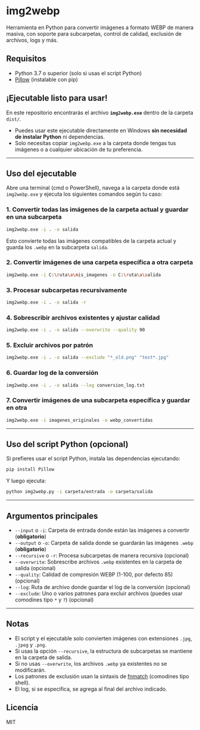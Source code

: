 # img2webp

Herramienta en Python para convertir imágenes a formato WEBP de manera masiva, con soporte para subcarpetas, control de calidad, exclusión de archivos, logs y más.

## Requisitos

- Python 3.7 o superior (solo si usas el script Python)
- [Pillow](https://python-pillow.org/) (instalable con pip)

## ¡Ejecutable listo para usar!

En este repositorio encontrarás el archivo **`img2webp.exe`** dentro de la carpeta `dist/`.

- Puedes usar este ejecutable directamente en Windows **sin necesidad de instalar Python** ni dependencias.
- Solo necesitas copiar `img2webp.exe` a la carpeta donde tengas tus imágenes o a cualquier ubicación de tu preferencia.

---

## Uso del ejecutable

Abre una terminal (cmd o PowerShell), navega a la carpeta donde está `img2webp.exe` y ejecuta los siguientes comandos según tu caso:

### 1. Convertir todas las imágenes de la carpeta actual y guardar en una subcarpeta

```sh
img2webp.exe -i . -o salida
```

Esto convierte todas las imágenes compatibles de la carpeta actual y guarda los `.webp` en la subcarpeta `salida`.

### 2. Convertir imágenes de una carpeta específica a otra carpeta

```sh
img2webp.exe -i C:\ruta\a\mis_imagenes -o C:\ruta\a\salida
```

### 3. Procesar subcarpetas recursivamente

```sh
img2webp.exe -i . -o salida -r
```

### 4. Sobrescribir archivos existentes y ajustar calidad

```sh
img2webp.exe -i . -o salida --overwrite --quality 90
```

### 5. Excluir archivos por patrón

```sh
img2webp.exe -i . -o salida --exclude "*_old.png" "test*.jpg"
```

### 6. Guardar log de la conversión

```sh
img2webp.exe -i . -o salida --log conversion_log.txt
```

### 7. Convertir imágenes de una subcarpeta específica y guardar en otra

```sh
img2webp.exe -i imagenes_originales -o webp_convertidas
```

---

## Uso del script Python (opcional)

Si prefieres usar el script Python, instala las dependencias ejecutando:

```sh
pip install Pillow
```

Y luego ejecuta:

```sh
python img2webp.py -i carpeta/entrada -o carpeta/salida
```

---

## Argumentos principales

- `--input` o `-i`: Carpeta de entrada donde están las imágenes a convertir (**obligatorio**)
- `--output` o `-o`: Carpeta de salida donde se guardarán las imágenes `.webp` (**obligatorio**)
- `--recursive` o `-r`: Procesa subcarpetas de manera recursiva (opcional)
- `--overwrite`: Sobrescribe archivos `.webp` existentes en la carpeta de salida (opcional)
- `--quality`: Calidad de compresión WEBP (1-100, por defecto 85) (opcional)
- `--log`: Ruta de archivo donde guardar el log de la conversión (opcional)
- `--exclude`: Uno o varios patrones para excluir archivos (puedes usar comodines tipo `*` y `?`) (opcional)

---

## Notas

- El script y el ejecutable solo convierten imágenes con extensiones `.jpg`, `.jpeg` y `.png`.
- Si usas la opción `--recursive`, la estructura de subcarpetas se mantiene en la carpeta de salida.
- Si no usas `--overwrite`, los archivos `.webp` ya existentes no se modificarán.
- Los patrones de exclusión usan la sintaxis de [fnmatch](https://docs.python.org/3/library/fnmatch.html) (comodines tipo shell).
- El log, si se especifica, se agrega al final del archivo indicado.

## Licencia

MIT 